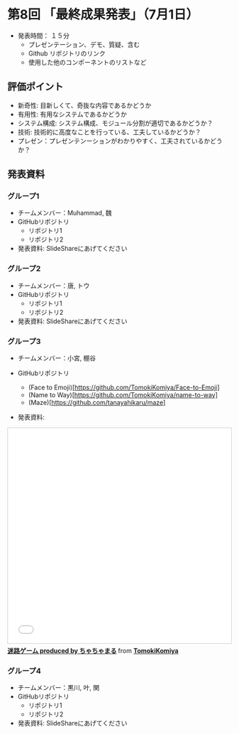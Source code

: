 # 第8回 「最終成果発表」（7月1日）

- 発表時間： １５分
  - プレゼンテーション、デモ、質疑、含む
  - Github リポジトリのリンク
  - 使用した他のコンポーネントのリストなど

## 評価ポイント
- 新奇性: 目新しくて、奇抜な内容であるかどうか
- 有用性: 有用なシステムであるかどうか
- システム構成: システム構成、モジュール分割が適切であるかどうか？
- 技術: 技術的に高度なことを行っている、工夫しているかどうか？
- プレゼン：プレゼンテンーションがわかりやすく、工夫されているかどうか？

## 発表資料

### グループ1
- チームメンバー：Muhammad, 魏
- GitHubリポジトリ
  - リポジトリ1
  - リポジトリ2
- 発表資料: SlideShareにあげてください

### グループ2
- チームメンバー：唐, トウ
- GitHubリポジトリ
  - リポジトリ1
  - リポジトリ2
- 発表資料: SlideShareにあげてください

### グループ3
- チームメンバー：小宮, 棚谷
- GitHubリポジトリ
  - (Face to Emoji)[https://github.com/TomokiKomiya/Face-to-Emoji]
  - (Name to Way)[https://github.com/TomokiKomiya/name-to-way]
  - (Maze)[https://github.com/tanayahikaru/maze]
  
- 発表資料:
<iframe src="//www.slideshare.net/slideshow/embed_code/key/zPHLvN55iDs0pP" width="595" height="485" frameborder="0" marginwidth="0" marginheight="0" scrolling="no" style="border:1px solid #CCC; border-width:1px; margin-bottom:5px; max-width: 100%;" allowfullscreen> </iframe> <div style="margin-bottom:5px"> <strong> <a href="//www.slideshare.net/secret/zPHLvN55iDs0pP" title="迷路ゲーム produced by ちゃちゃまる" target="_blank">迷路ゲーム produced by ちゃちゃまる</a> </strong> from <strong><a href="https://www.slideshare.net/TomokiKomiya" target="_blank">TomokiKomiya</a></strong> </div>


### グループ4
- チームメンバー：黒川, 叶, 関
- GitHubリポジトリ
  - リポジトリ1
  - リポジトリ2
- 発表資料: SlideShareにあげてください
